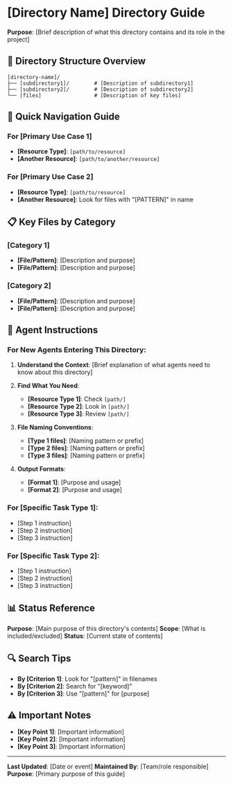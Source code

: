 # [Directory Name] Directory Guide

**Purpose**: [Brief description of what this directory contains and its role in the project]

## 📁 Directory Structure Overview

```
[directory-name]/
├── [subdirectory1]/        # [Description of subdirectory1]
├── [subdirectory2]/        # [Description of subdirectory2]
└── [files]                 # [Description of key files]
```

## 🎯 Quick Navigation Guide

### For [Primary Use Case 1]
- **[Resource Type]**: `[path/to/resource]`
- **[Another Resource]**: `[path/to/another/resource]`

### For [Primary Use Case 2]
- **[Resource Type]**: `[path/to/resource]`
- **[Another Resource]**: Look for files with "[PATTERN]" in name

## 📋 Key Files by Category

### [Category 1]
- **[File/Pattern]**: [Description and purpose]
- **[File/Pattern]**: [Description and purpose]

### [Category 2]
- **[File/Pattern]**: [Description and purpose]
- **[File/Pattern]**: [Description and purpose]

## 🚀 Agent Instructions

### For New Agents Entering This Directory:

1. **Understand the Context**: [Brief explanation of what agents need to know about this directory]

2. **Find What You Need**:
   - **[Resource Type 1]**: Check `[path/]` 
   - **[Resource Type 2]**: Look in `[path/]`
   - **[Resource Type 3]**: Review `[path/]`

3. **File Naming Conventions**:
   - **[Type 1 files]**: [Naming pattern or prefix]
   - **[Type 2 files]**: [Naming pattern or prefix]
   - **[Type 3 files]**: [Naming pattern or prefix]

4. **Output Formats**:
   - **[Format 1]**: [Purpose and usage]
   - **[Format 2]**: [Purpose and usage]

### For [Specific Task Type 1]:
- [Step 1 instruction]
- [Step 2 instruction]
- [Step 3 instruction]

### For [Specific Task Type 2]:
- [Step 1 instruction]
- [Step 2 instruction]
- [Step 3 instruction]

## 📊 Status Reference

**Purpose**: [Main purpose of this directory's contents]
**Scope**: [What is included/excluded]
**Status**: [Current state of contents]

## 🔍 Search Tips

- **By [Criterion 1]**: Look for "[pattern]" in filenames
- **By [Criterion 2]**: Search for "[keyword]"
- **By [Criterion 3]**: Use "[pattern]" for [purpose]

## ⚠️ Important Notes

- **[Key Point 1]**: [Important information]
- **[Key Point 2]**: [Important information]
- **[Key Point 3]**: [Important information]

---

**Last Updated**: [Date or event]
**Maintained By**: [Team/role responsible]
**Purpose**: [Primary purpose of this guide]